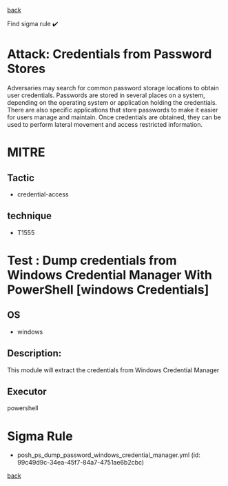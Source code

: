 
[back](../index.md)

Find sigma rule :heavy_check_mark: 

# Attack: Credentials from Password Stores 

Adversaries may search for common password storage locations to obtain user credentials. Passwords are stored in several places on a system, depending on the operating system or application holding the credentials. There are also specific applications that store passwords to make it easier for users manage and maintain. Once credentials are obtained, they can be used to perform lateral movement and access restricted information.

# MITRE
## Tactic
  - credential-access


## technique
  - T1555


# Test : Dump credentials from Windows Credential Manager With PowerShell [windows Credentials]
## OS
  - windows


## Description:
This module will extract the credentials from Windows Credential Manager

## Executor
powershell

# Sigma Rule
 - posh_ps_dump_password_windows_credential_manager.yml (id: 99c49d9c-34ea-45f7-84a7-4751ae6b2cbc)



[back](../index.md)
